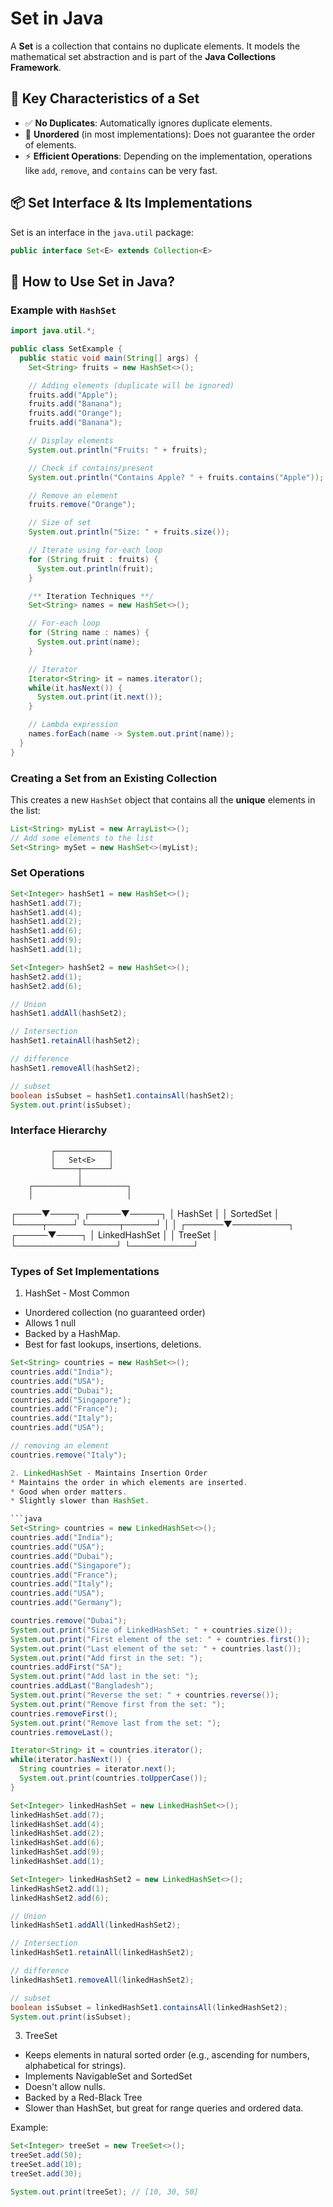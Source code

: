 
# Set in Java

A **Set** is a collection that contains no duplicate elements. It models the mathematical set abstraction and is part of the **Java Collections Framework**.

## 🔑 Key Characteristics of a Set

- ✅ **No Duplicates**: Automatically ignores duplicate elements.
- 🔄 **Unordered** (in most implementations): Does not guarantee the order of elements.
- ⚡ **Efficient Operations**: Depending on the implementation, operations like `add`, `remove`, and `contains` can be very fast.

## 📦 Set Interface & Its Implementations

Set is an interface in the `java.util` package:

```java
public interface Set<E> extends Collection<E>
```

## 🧪 How to Use Set in Java?

### Example with `HashSet`

```java
import java.util.*;

public class SetExample {
  public static void main(String[] args) {
    Set<String> fruits = new HashSet<>();

    // Adding elements (duplicate will be ignored)
    fruits.add("Apple");
    fruits.add("Banana");
    fruits.add("Orange");
    fruits.add("Banana");

    // Display elements
    System.out.println("Fruits: " + fruits);

    // Check if contains/present
    System.out.println("Contains Apple? " + fruits.contains("Apple"));

    // Remove an element
    fruits.remove("Orange");

    // Size of set
    System.out.println("Size: " + fruits.size());

    // Iterate using for-each loop
    for (String fruit : fruits) {
      System.out.println(fruit);
    }

    /** Iteration Techniques **/
    Set<String> names = new HashSet<>();

    // For-each loop
    for (String name : names) {
      System.out.print(name);
    }

    // Iterator
    Iterator<String> it = names.iterator();
    while(it.hasNext()) {
      System.out.print(it.next());
    }

    // Lambda expression
    names.forEach(name -> System.out.print(name));
  }
}
```

### Creating a Set from an Existing Collection

This creates a new `HashSet` object that contains all the **unique** elements in the list:

```java
List<String> myList = new ArrayList<>();
// Add some elements to the list
Set<String> mySet = new HashSet<>(myList);
```

### Set Operations
```java
Set<Integer> hashSet1 = new HashSet<>();
hashSet1.add(7);
hashSet1.add(4);
hashSet1.add(2);
hashSet1.add(6);
hashSet1.add(9);
hashSet1.add(1);

Set<Integer> hashSet2 = new HashSet<>();
hashSet2.add(1);
hashSet2.add(6);

// Union
hashSet1.addAll(hashSet2);

// Intersection
hashSet1.retainAll(hashSet2);

// difference
hashSet1.removeAll(hashSet2);

// subset
boolean isSubset = hashSet1.containsAll(hashSet2);
System.out.print(isSubset);
```

### Interface Hierarchy

             ┌────────────┐
             │   Set<E>   │
             └─────┬──────┘
                   │
        ┌──────────┴──────────┐
        │                     │
   ┌────▼────┐          ┌─────▼─────┐
   │ HashSet │          │ SortedSet │
   └────┬────┘          └─────┬─────┘
        │                     │
 ┌──────▼─────────┐     ┌─────▼────┐
 │ LinkedHashSet  │     │ TreeSet  │
 └────────────────┘     └──────────┘

### Types of Set Implementations
1. HashSet - Most Common
* Unordered collection (no guaranteed order)
* Allows 1 null
* Backed by a HashMap.
* Best for fast lookups, insertions, deletions.

```java
Set<String> countries = new HashSet<>();
countries.add("India");
countries.add("USA");
countries.add("Dubai");
countries.add("Singapore");
countries.add("France");
countries.add("Italy");
countries.add("USA");

// removing an element
countries.remove("Italy");

2. LinkedHashSet - Maintains Insertion Order
* Maintains the order in which elements are inserted.
* Good when order matters.
* Slightly slower than HashSet.

```java
Set<String> countries = new LinkedHashSet<>();
countries.add("India");
countries.add("USA");
countries.add("Dubai");
countries.add("Singapore");
countries.add("France");
countries.add("Italy");
countries.add("USA");
countries.add("Germany");

countries.remove("Dubai");
System.out.print("Size of LinkedHashSet: " + countries.size());
System.out.print("First element of the set: " + countries.first());
System.out.print("Last element of the set: " + countries.last());
System.out.print("Add first in the set: ");
countries.addFirst("SA");
System.out.print("Add last in the set: ");
countries.addLast("Bangladesh");
System.out.print("Reverse the set: " + countries.reverse());
System.out.print("Remove first from the set: ");
countries.removeFirst();
System.out.print("Remove last from the set: ");
countries.removeLast();

Iterator<String> it = countries.iterator();
while(iterator.hasNext()) {
  String countries = iterator.next();
  System.out.print(countries.toUpperCase());
}

Set<Integer> linkedHashSet = new LinkedHashSet<>();
linkedHashSet.add(7);
linkedHashSet.add(4);
linkedHashSet.add(2);
linkedHashSet.add(6);
linkedHashSet.add(9);
linkedHashSet.add(1);

Set<Integer> linkedHashSet2 = new LinkedHashSet<>();
linkedHashSet2.add(1);
linkedHashSet2.add(6);

// Union
linkedHashSet1.addAll(linkedHashSet2);

// Intersection
linkedHashSet1.retainAll(linkedHashSet2);

// difference
linkedHashSet1.removeAll(linkedHashSet2);

// subset
boolean isSubset = linkedHashSet1.containsAll(linkedHashSet2);
System.out.print(isSubset);
```

3. TreeSet
* Keeps elements in natural sorted order (e.g., ascending for numbers, alphabetical for strings).
* Implements NavigableSet and SortedSet
* Doesn't allow nulls.
* Backed by a Red-Black Tree
* Slower than HashSet, but great for range queries and ordered data.

Example:
```java
Set<Integer> treeSet = new TreeSet<>();
treeSet.add(50);
treeSet.add(10);
treeSet.add(30);

System.out.print(treeSet); // [10, 30, 50]
```
